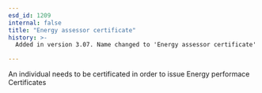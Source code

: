 ```yaml
---
esd_id: 1209
internal: false
title: "Energy assessor certificate"
history: >-
  Added in version 3.07. Name changed to 'Energy assessor certificate' in version 4.00.

---
```


An individual needs to be certificated in order to issue Energy performace Certificates

